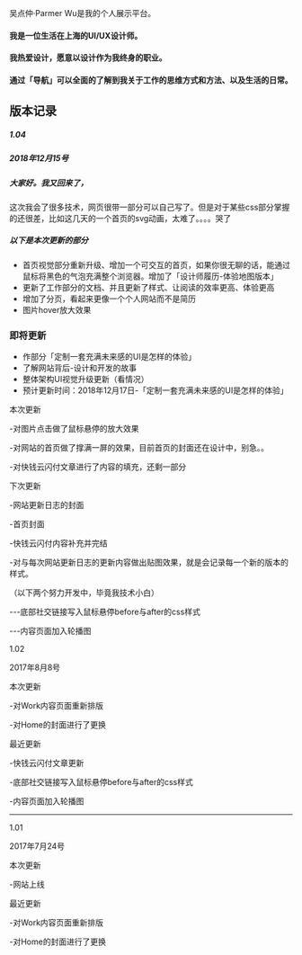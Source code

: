 吴点仲·Parmer Wu是我的个人展示平台。

#### 我是一位生活在上海的UI/UX设计师。
#### 我热爱设计，愿意以设计作为我终身的职业。
#### 通过「导航」可以全面的了解到我关于工作的思维方式和方法、以及生活的日常。



## 版本记录

##### 1.04

##### 2018年12月15号

##### 大家好。我又回来了，
这次我会了很多技术，网页很带一部分可以自己写了。但是对于某些css部分掌握的还很差，比如这几天的一个首页的svg动画，太难了。。。。哭了


##### 以下是本次更新的部分

* 首页视觉部分重新升级、增加一个可交互的首页，如果你很无聊的话，能通过鼠标将黑色的气泡充满整个浏览器。增加了「设计师履历-体验地图版本」
* 更新了工作部分的文档、并且更新了样式、让阅读的效率更高、体验更高
* 增加了分页，看起来更像一个个人网站而不是简历
* 图片hover放大效果

### 即将更新

* 作部分「定制一套充满未来感的UI是怎样的体验」
* 了解网站背后-设计和开发的故事
* 整体架构UI视觉升级更新（看情况）
* 预计更新时间：2018年12月17日-「定制一套充满未来感的UI是怎样的体验」

 

 

本次更新

-对图片点击做了鼠标悬停的放大效果

-对网站的首页做了撑满一屏的效果，目前首页的封面还在设计中，别急。。

-对快钱云闪付文章进行了内容的填充，还剩一部分

下次更新

-网站更新日志的封面

-首页封面

-快钱云闪付内容补充并完结

-对与每次网站更新日志的更新内容做出贴图效果，就是会记录每一个新的版本的样式。

（以下两个努力开发中，毕竟我技术小白）

---底部社交链接写入鼠标悬停before与after的css样式

---内容页面加入轮播图


1.02

2017年8月8号

本次更新

-对Work内容页面重新排版

-对Home的封面进行了更换

最近更新

-快钱云闪付文章更新

-底部社交链接写入鼠标悬停before与after的css样式

-内容页面加入轮播图

------------------------------------

1.01

2017年7月24号

本次更新

-网站上线

最近更新

-对Work内容页面重新排版

-对Home的封面进行了更换
